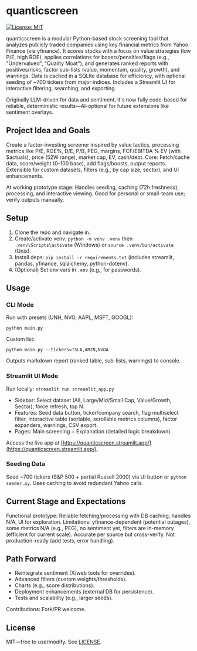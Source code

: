 # quanticscreen
[![License: MIT](https://img.shields.io/badge/License-MIT-yellow.svg)](https://opensource.org/licenses/MIT)

quanticscreen is a modular Python-based stock screening tool that analyzes publicly traded companies using key financial metrics from Yahoo Finance (via yfinance). It scores stocks with a focus on value strategies (low P/E, high ROE), applies correlations for boosts/penalties/flags (e.g., "Undervalued", "Quality Moat"), and generates ranked reports with positives/risks, factor sub-lists (value, momentum, quality, growth), and warnings. Data is cached in a SQLite database for efficiency, with optional seeding of ~700 tickers from major indices. Includes a Streamlit UI for interactive filtering, searching, and exporting.

Originally LLM-driven for data and sentiment, it's now fully code-based for reliable, deterministic results—AI-optional for future extensions like sentiment overlays.

## Project Idea and Goals
Create a factor-investing screener inspired by value tactics, processing metrics like P/E, ROE%, D/E, P/B, PEG, margins, FCF/EBITDA % EV (with $actuals), price (52W range), market cap, EV, cash/debt. Core: Fetch/cache data, score/weight (0-100 base), add flags/boosts, output reports. Extensible for custom datasets, filters (e.g., by cap size, sector), and UI enhancements.

At working prototype stage: Handles seeding, caching (72h freshness), processing, and interactive viewing. Good for personal or small-team use; verify outputs manually.

## Setup
1. Clone the repo and navigate in.
2. Create/activate venv: `python -m venv .venv` then `.venv\Scripts\activate` (Windows) or `source .venv/bin/activate` (Unix).
3. Install deps: `pip install -r requirements.txt` (includes streamlit, pandas, yfinance, sqlalchemy, python-dotenv).
4. (Optional) Set env vars in `.env` (e.g., for passwords).

## Usage
### CLI Mode
Run with presets (UNH, NVO, AAPL, MSFT, GOOGL):
```
python main.py
```
Custom list:
```
python main.py --tickers=TSLA,AMZN,NVDA
```
Outputs markdown report (ranked table, sub-lists, warnings) to console.

### Streamlit UI Mode
Run locally: `streamlit run streamlit_app.py`
- Sidebar: Select dataset (All, Large/Mid/Small Cap, Value/Growth, Sector), force refresh, top N.
- Features: Seed data button, ticker/company search, flag multiselect filter, interactive table (sortable, scrollable metrics columns), factor expanders, warnings, CSV export.
- Pages: Main screening + Explanation (detailed logic breakdown).

Access the live app at [https://quanticscreen.streamlit.app/](https://quanticscreen.streamlit.app/).

### Seeding Data
Seed ~700 tickers (S&P 500 + partial Russell 2000) via UI button or `python seeder.py`. Uses caching to avoid redundant Yahoo calls.

## Current Stage and Expectations
Functional prototype: Reliable fetching/processing with DB caching, handles N/A, UI for exploration. Limitations: yfinance-dependent (potential outages), some metrics N/A (e.g., PEG), no sentiment yet, filters are in-memory (efficient for current scale). Accurate per source but cross-verify. Not production-ready (add tests, error handling).

## Path Forward
- Reintegrate sentiment (X/web tools for overrides).
- Advanced filters (custom weights/thresholds).
- Charts (e.g., score distributions).
- Deployment enhancements (external DB for persistence).
- Tests and scalability (e.g., larger seeds).

Contributions: Fork/PR welcome.

## License
MIT—free to use/modify. See [LICENSE](LICENSE).